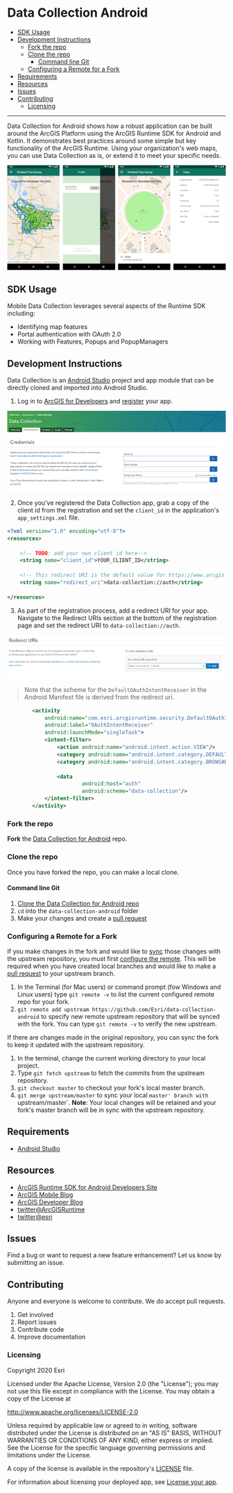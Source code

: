 # Data Collection Android

<!-- MDTOC maxdepth:6 firsth1:0 numbering:0 flatten:0 bullets:1 updateOnSave:1 -->

- [SDK Usage](#sdk-usage)   
- [Development Instructions](#development-instructions)   
   - [Fork the repo](#fork-the-repo)   
   - [Clone the repo](#clone-the-repo)   
      - [Command line Git](#command-line-git)   
   - [Configuring a Remote for a Fork](#configuring-a-remote-for-a-fork)   
- [Requirements](#requirements)   
- [Resources](#resources)   
- [Issues](#issues)   
- [Contributing](#contributing)   
   - [Licensing](#licensing)   

<!-- /MDTOC -->
---

Data Collection for Android shows how a robust application can be built around the ArcGIS Platform using the ArcGIS Runtime SDK for Android and Kotlin. It demonstrates best practices around some simple but key functionality of the ArcGIS Runtime. Using your organization's web maps, you can use Data Collection as is, or extend it to meet your specific needs.

![General UI](./docs/images/General-UI.png)

## SDK Usage

Mobile Data Collection leverages several aspects of the Runtime SDK including:

* Identifying map features
* Portal authentication with OAuth 2.0
* Working with Features, Popups and PopupManagers

## Development Instructions
Data Collection is an [Android Studio](http://developer.android.com/sdk/index.html) project and app module that can be directly cloned and imported into Android Studio.

1. Log in to [ArcGIS for Developers](https://developers.arcgis.com/) and [register](https://developers.arcgis.com/applications/#/) your app.

![](/docs/images/Register1.png)

2. Once you've registered the Data Collection app, grab a copy of the client id from the registration and set the `client_id` in the application's `app_settings.xml` file.

```xml
<?xml version="1.0" encoding="utf-8"?>
<resources>

    <!-- TODO: add your own client id here-->
    <string name="client_id">YOUR_CLIENT_ID</string>

    <!-- This redirect URI is the default value for https://www.arcgis.com -->
    <string name="redirect_uri">data-collection://auth</string>

</resources>
```

3. As part of the registration process, add a redirect URI for your app.  Navigate to the Redirect URIs section at the bottom of the registration page and set the redirect URI to `data-collection://auth`.

![](/docs/images/Register2.png)
> Note that the scheme for the `DefaultOAuthIntentReceiver` in the Android Manifest file is derived from the redirect uri.
```xml
        <activity
            android:name="com.esri.arcgisruntime.security.DefaultOAuthIntentReceiver"
            android:label="OAuthIntentReceiver"
            android:launchMode="singleTask">
            <intent-filter>
                <action android:name="android.intent.action.VIEW"/>
                <category android:name="android.intent.category.DEFAULT"/>
                <category android:name="android.intent.category.BROWSABLE"/>

                <data
                        android:host="auth"
                        android:scheme="data-collection"/>
            </intent-filter>
        </activity>
 ```

### Fork the repo
**Fork** the [Data Collection for Android](https://github.com/Esri/data-collection-android/fork) repo.

### Clone the repo
Once you have forked the repo, you can make a local clone.

#### Command line Git
1. [Clone the  Data Collection for Android repo](https://help.github.com/articles/fork-a-repo#step-2-clone-your-fork)
2. ```cd``` into the ```data-collection-android``` folder
3. Make your changes and create a [pull request](https://help.github.com/articles/creating-a-pull-request)

### Configuring a Remote for a Fork
If you make changes in the fork and would like to [sync](https://help.github.com/articles/syncing-a-fork/) those changes with the upstream repository, you must first [configure the remote](https://help.github.com/articles/configuring-a-remote-for-a-fork/). This will be required when you have created local branches and would like to make a [pull request](https://help.github.com/articles/creating-a-pull-request) to your upstream branch.

1. In the Terminal (for Mac users) or command prompt (fow Windows and Linux users) type ```git remote -v``` to list the current configured remote repo for your fork.
2. ```git remote add upstream https://github.com/Esri/data-collection-android``` to specify new remote upstream repository that will be synced with the fork. You can type ```git remote -v``` to verify the new upstream.

If there are changes made in the original repository, you can sync the fork to keep it updated with the upstream repository.

1. In the terminal, change the current working directory to your local project.
2. Type ```git fetch upstream``` to fetch the commits from the upstream repository.
3. ```git checkout master``` to checkout your fork's local master branch.
4. ```git merge upstream/master``` to sync your local `master' branch with `upstream/master`. **Note**: Your local changes will be retained and your fork's master branch will be in sync with the upstream repository.

## Requirements
* [Android Studio](http://developer.android.com/sdk/index.html)

## Resources
* [ArcGIS Runtime SDK for Android Developers Site](https://developers.arcgis.com/android/)
* [ArcGIS Mobile Blog](http://blogs.esri.com/esri/arcgis/category/mobile/)
* [ArcGIS Developer Blog](http://blogs.esri.com/esri/arcgis/category/developer/)
* [twitter@ArcGISRuntime](https://twitter.com/ArcGISRuntime)
* [twitter@esri](http://twitter.com/esri)

## Issues

Find a bug or want to request a new feature enhancement? Let us know by submitting an issue.

## Contributing
Anyone and everyone is welcome to contribute. We do accept pull requests.

1. Get involved
2. Report issues
3. Contribute code
4. Improve documentation

### Licensing

Copyright 2020 Esri

Licensed under the Apache License, Version 2.0 (the "License"); you may not use this file except in compliance with the License. You may obtain a copy of the License at

http://www.apache.org/licenses/LICENSE-2.0

Unless required by applicable law or agreed to in writing, software distributed under the License is distributed on an "AS IS" BASIS, WITHOUT WARRANTIES OR CONDITIONS OF ANY KIND, either express or implied. See the License for the specific language governing permissions and limitations under the License.

A copy of the license is available in the repository's [LICENSE](./LICENSE) file.

For information about licensing your deployed app, see [License your app](https://developers.arcgis.com/android/latest/guide/license-your-app.htm).
